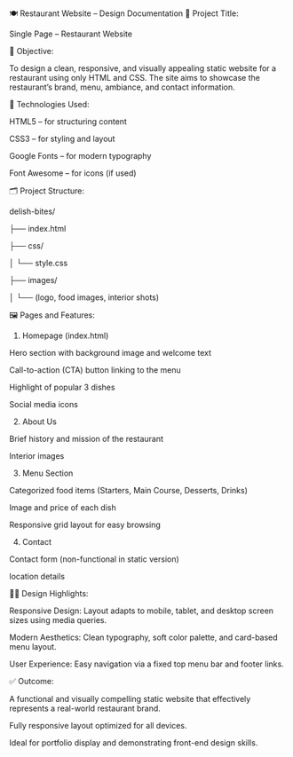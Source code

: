 🍽️ Restaurant Website – Design Documentation
📌 Project Title:

Single Page – Restaurant Website

🎯 Objective:

To design a clean, responsive, and visually appealing static website for a restaurant using only HTML and CSS. The site aims to showcase the restaurant’s brand, menu, ambiance, and contact information.

🧱 Technologies Used:

HTML5 – for structuring content

CSS3 – for styling and layout

Google Fonts – for modern typography

Font Awesome – for icons (if used)

🗂️ Project Structure:

delish-bites/

├── index.html

├── css/

│   └── style.css

├── images/

│   └── (logo, food images, interior shots)


🖼️ Pages and Features:
1. Homepage (index.html)

Hero section with background image and welcome text

Call-to-action (CTA) button linking to the menu

Highlight of popular 3 dishes

Social media icons

2. About Us 

Brief history and mission of the restaurant

Interior images


3. Menu Section 

Categorized food items (Starters, Main Course, Desserts, Drinks)

Image and price of each dish

Responsive grid layout for easy browsing

4. Contact

Contact form (non-functional in static version)

location details
 

🧑‍💻 Design Highlights:

Responsive Design: Layout adapts to mobile, tablet, and desktop screen sizes using media queries.

Modern Aesthetics: Clean typography, soft color palette, and card-based menu layout.

User Experience: Easy navigation via a fixed top menu bar and footer links.

✅ Outcome:

A functional and visually compelling static website that effectively represents a real-world restaurant brand.

Fully responsive layout optimized for all devices.

Ideal for portfolio display and demonstrating front-end design skills.
